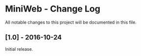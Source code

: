 # MiniWeb - Change Log
All notable changes to this project will be documented in this file.

## [1.0] - 2016-10-24
Initial release.
